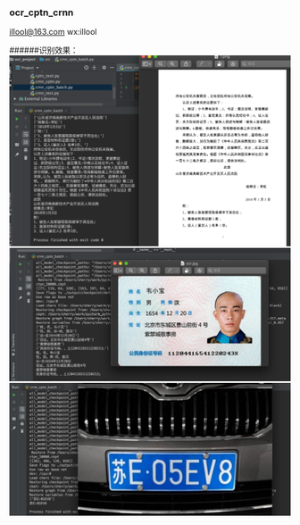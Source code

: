 ### ocr_cptn_crnn

illool@163.com
wx:illool  


######识别效果：
![avatar](./png/1.png)
![avatar](./png/2.png)
![avatar](./png/3.png)